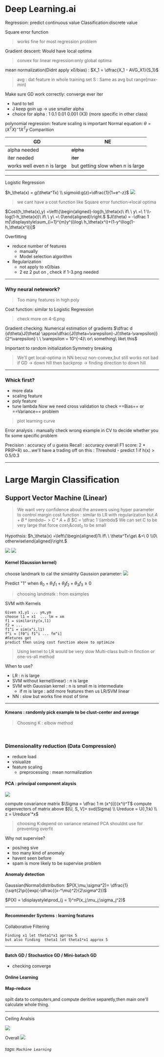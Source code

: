 Deep Learning.ai
===
Regression: predict continuous value
Classification:discrete value

Square error function
> works fine for most regression problem

Gradient descent: Would have local optima
> convex for linear regression:only global optima

mean normalization(Didnt apply x0/bias) : $X_1 = \dfrac{X_1 - AVG_X1}{S_1}$

> avg : dat feature in whole training set
> S : Same as avg but range(max-min)

Make sure GD work correctly: converge ever iter
* hard to tell
* J keep goin up -> use smaller alpha
* choice for alpha : 1 0.1 0.01 0.001 (X3) (more specific in other class)

polynomial regression: feature scaling is important
Normal equation: $\theta=(X^TX)^-1X^Ty$
Comparition

| GD | NE 
| -------- | -------- 
| alpha needed| ~~alpha~~
| iter needed| ~~iter~~
| works well even n is large| but getting slow when n is large

---
Logistic Regression


$h_\theta(x) = g(\theta^Tx) \\ sigmoid:g(z)=\dfrac{1}{1+e^-z}$ 
![](https://i.imgur.com/59pXmuL.png)
>we cant have a cost function like Square error function->local optima
>
$Cost(h_\theta(x),y) =\left\{\begin{aligned}-log(h_\theta(x)\ if\ \  y\ =\ 1 \\-log(1-h_\theta(x))\ if\ \ y\ =\ 0\end{aligned}\right.$
$J(\theta) = -\dfrac 1 m[\displaystyle\sum_{i=1}^{m}y^(i)log\ h_\theta(x^i)+(1-y^i)log(1-h_\theta(x^i))]$

Overfitting
* reduce number of features
    * manually
    * Model selection algorithm
*   Regularization
    * not apply to x0/bias
    * 2 ez 2 put on , check if 1-3.png needed
---
### Why neural netework?
> Too many features in high poly

Cost function: similar to Logistic Regression
>check more on 4-6.png

Gradient checking: Numerical estimation of gradients
$\dfrac d {d\theta}J(\theta) \approx\dfrac{J(\theta+\varepsilon)-J(\theta-\varepsilon)}{2^\varepsilon} \ \ \varepsilon = 10^{-4}\ or\ something\ like\ this$

Important to random initialization:Symmetry breaking
> We'll get local-optima in NN becuz non-convex,but still works not bad
> if GD -> down hill then backprop -> finding direction to down hill

---
### Whick first?
* more data
* scaling feature
* poly feature
* tune lambda
Now we need cross validation to check ==Bias== or ==Variance== problem
>plot learning curve

Error analysis : manually check wrong example in CV 
to decide whether you fix some specific problem

Precision : accuracy of u guess
Recall : accuracy overall
F1 score: 2 * PR(P+R)
so...we'll have a trading off on this : Threshold - predict 1 if h(x) > 0.5/0.3

---

Large Margin Classification
===

## Support Vector Machine (Linear)
 > We want very confidence about the answers
 > using hyper parameter to control margin
 > cost function : similar to LR with regularization but $A+B*lambda->C*A+B$
 > $C = \dfrac 1 \lambda$
 > We can set C to be very large that force $cost_1\&cost_0$ to be small

Hypothsis: $h_\theta(x) =\left\{\begin{aligned}1\ if\ \  \theta^Tx\ge\ &=\ 0 \\0\ otherwise\end{aligned}\right.$


![](https://i.imgur.com/SGHbHdv.png)
![](https://i.imgur.com/6SVssXX.png)

 #### Kernel (Gaussion kernel)
 choose landmark to cal the simialrity
 Gaussion parameter:
 ![](https://i.imgur.com/UgjlmtB.png)

Predict "1" when $\theta_0 + \theta_1f_1 + \theta_ff_2 +\theta_3f_3 \ge 0$
>choosing landmatk : from examples

SVM with Kernels

```
Given x1,y1 ... ym,ym
choose l1 = x1  ... lm = xm
f1 = similarity(x,l1)
f2 = ...
f1^i = sim(x^i,l1)
f^i = [f0^i f1^i ... fm^i]
#Fetures get
predict then using cost function above to optimize
```
 > Using kernel to LR would be very slow
 Multi-class built-in finction or one-vs-all method
 
 When to use?
 * LR : n is large
 * SVM without kernel(linear) : n is large
 * SVM with Gaussian kernel : n is small m is intermediate
     * if m is large : add more features then us LR/SVM linear
* NN : slow but works fine most of time

---

#### Kmeans : randomly pick example to be clust-center and average
>Choosing K : elbow method

 　
### Dimensionality reduction (Data Compression)
* reduce load
* visiualize
* feature scaling
    * preprocessing : mean normalization 

#### PCA : principal component alaysis

![](https://i.imgur.com/xf9WjJ0.png)

compute covariance matrix
$\Sigma = \dfrac 1 m (x^{i})(x^i)^T$
compute eigenvectors of matrix above
$[U, S, V]= svd(Sigma) \\ Ureduce = U(:,1:k) \\ z = Ureduce'*x$
>choosing K:depend on variance retained
>PCA shouldnt use for preventing overfit

Why not supervise?
* pos/neg sive
* too many kind of anomaly
* havent seen before
* spam is more likely to be supervise problem

#### Anomaly detection
Gaussian(Normal)distribution: $P(X,\mu,\sigma^2)= \dfrac{1}{\sqrt{2\pi}}exp(-\dfrac{(x-^\mu)^2}{2\sigma^2})$

$P(X) = \displaystyle\prod_{j = 1}^nP(x_j;\mu_j;\sigma_j^2)$

---
#### Recommender Systems : learning features
Collaborative Filtering
```
Finding x1 let theta1*x1 aprrox 5
but also finding  theta1 let theta1*x1 approx 5
```

---
#### Batch GD  / Stochastice GD / Mini-batach GD
* checking converge
#### Online Learning
#### Map-reduce


spilt data to computers,and compute deritive separetly,then main one'll calculate whole thing.

---
Ceiling Analsis

![](https://i.imgur.com/PwqLANA.png)

Overall
![](https://i.imgur.com/XQk65Ca.png)


###### tags: `Machine Learning` 